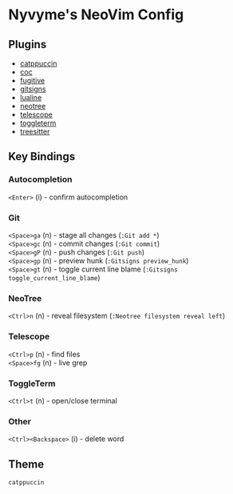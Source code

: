 # Nyvyme's NeoVim Config

## Plugins
- [catppuccin](https://github.com/catppuccin/nvim)
- [coc](https://github.com/neoclide/coc.nvim)
- [fugitive](https://github.com/tpope/vim-fugitive)
- [gitsigns](https://github.com/lewis6991/gitsigns.nvim)
- [lualine](https://github.com/nvim-lualine/lualine.nvim)
- [neotree](https://github.com/nvim-neo-tree/neo-tree.nvim)
- [telescope](https://github.com/nvim-telescope/telescope.nvim)
- [toggleterm](https://github.com/akinsho/toggleterm.nvim)
- [treesitter](https://github.com/nvim-treesitter/nvim-treesitter)

## Key Bindings
### Autocompletion
`<Enter>` (i) - confirm autocompletion

### Git
`<Space>ga` (n) - stage all changes (`:Git add *`)\
`<Space>gc` (n) - commit changes (`:Git commit`)\
`<Space>gP` (n) - push changes (`:Git push`)\
`<Space>gp` (n) - preview hunk (`:Gitsigns preview_hunk`)\
`<Space>gt` (n) - toggle current line blame (`:Gitsigns toggle_current_line_blame`)

### NeoTree
`<Ctrl>n` (n) - reveal filesystem (`:Neotree filesystem reveal left`)

### Telescope
`<Ctrl>p` (n) - find files\
`<Space>fg` (n) - live grep

### ToggleTerm
`<Ctrl>t` (n) - open/close terminal

### Other
`<Ctrl><Backspace>` (i) - delete word

## Theme
`catppuccin`
